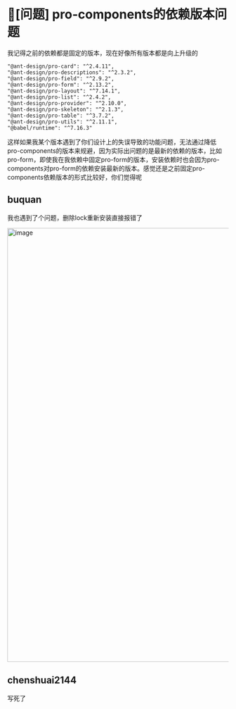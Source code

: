 # 🧐[问题] pro-components的依赖版本问题

我记得之前的依赖都是固定的版本，现在好像所有版本都是向上升级的

```
"@ant-design/pro-card": "^2.4.11",
"@ant-design/pro-descriptions": "^2.3.2",
"@ant-design/pro-field": "^2.9.2",
"@ant-design/pro-form": "^2.13.2",
"@ant-design/pro-layout": "^7.14.1",
"@ant-design/pro-list": "^2.4.2",
"@ant-design/pro-provider": "^2.10.0",
"@ant-design/pro-skeleton": "^2.1.3",
"@ant-design/pro-table": "^3.7.2",
"@ant-design/pro-utils": "^2.11.1",
"@babel/runtime": "^7.16.3"
```

这样如果我某个版本遇到了你们设计上的失误导致的功能问题，无法通过降低pro-components的版本来规避，因为实际出问题的是最新的依赖的版本，比如pro-form，即使我在我依赖中固定pro-form的版本，安装依赖时也会因为pro-components对pro-form的依赖安装最新的版本。感觉还是之前固定pro-components依赖版本的形式比较好，你们觉得呢

## buquan

我也遇到了个问题，删除lock重新安装直接报错了

<img width="985" alt="image" src="https://github.com/ant-design/pro-components/assets/23711051/1d74d287-8681-4c94-85ca-6aa683615ede">

## chenshuai2144

写死了
